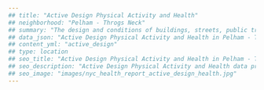 ```yaml
---
## title: "Active Design Physical Activity and Health"
## neighborhood: "Pelham - Throgs Neck"
## summary: "The design and conditions of buildings, streets, public transportation and parks influence physical activity, use of active transportation and other healthy behavior. A neighborhood's features can also impact the safety of its residents."
## data_json: "Active Design Physical Activity and Health in Pelham - Throgs Neck"
## content_yml: "active_design"
## type: location
## seo_title: "Active Design Physical Activity and Health in Pelham - Throgs Neck"
## seo_description: "Active Design Physical Activity and Health data profile for the Pelham - Throgs Neck neighborhood of NYC."
## seo_image: "images/nyc_health_report_active_design_health.jpg"
---
```

